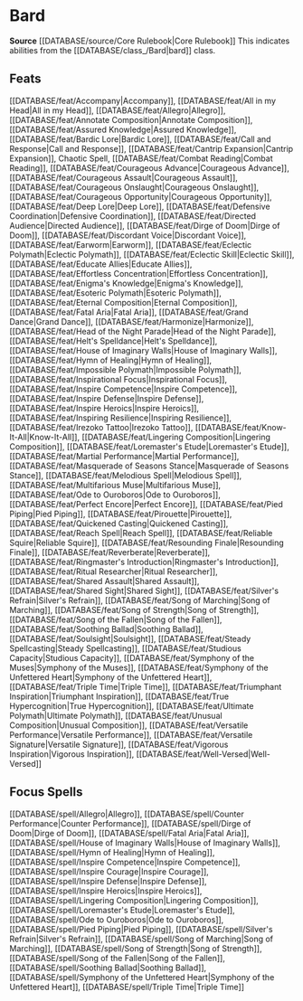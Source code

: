 ﻿---
id: '19'
name: Bard
rarity: Common
rus_type_level: null
source: '[[DATABASE/source/Core Rulebook|Core Rulebook]]'
trait:
- Bard
type: Trait

---
# Bard

**Source** [[DATABASE/source/Core Rulebook|Core Rulebook]] 
This indicates abilities from the [[DATABASE/class_/Bard|bard]] class.

## Feats

[[DATABASE/feat/Accompany|Accompany]], [[DATABASE/feat/All in my Head|All in my Head]], [[DATABASE/feat/Allegro|Allegro]], [[DATABASE/feat/Annotate Composition|Annotate Composition]], [[DATABASE/feat/Assured Knowledge|Assured Knowledge]], [[DATABASE/feat/Bardic Lore|Bardic Lore]], [[DATABASE/feat/Call and Response|Call and Response]], [[DATABASE/feat/Cantrip Expansion|Cantrip Expansion]], Chaotic Spell, [[DATABASE/feat/Combat Reading|Combat Reading]], [[DATABASE/feat/Courageous Advance|Courageous Advance]], [[DATABASE/feat/Courageous Assault|Courageous Assault]], [[DATABASE/feat/Courageous Onslaught|Courageous Onslaught]], [[DATABASE/feat/Courageous Opportunity|Courageous Opportunity]], [[DATABASE/feat/Deep Lore|Deep Lore]], [[DATABASE/feat/Defensive Coordination|Defensive Coordination]], [[DATABASE/feat/Directed Audience|Directed Audience]], [[DATABASE/feat/Dirge of Doom|Dirge of Doom]], [[DATABASE/feat/Discordant Voice|Discordant Voice]], [[DATABASE/feat/Earworm|Earworm]], [[DATABASE/feat/Eclectic Polymath|Eclectic Polymath]], [[DATABASE/feat/Eclectic Skill|Eclectic Skill]], [[DATABASE/feat/Educate Allies|Educate Allies]], [[DATABASE/feat/Effortless Concentration|Effortless Concentration]], [[DATABASE/feat/Enigma's Knowledge|Enigma's Knowledge]], [[DATABASE/feat/Esoteric Polymath|Esoteric Polymath]], [[DATABASE/feat/Eternal Composition|Eternal Composition]], [[DATABASE/feat/Fatal Aria|Fatal Aria]], [[DATABASE/feat/Grand Dance|Grand Dance]], [[DATABASE/feat/Harmonize|Harmonize]], [[DATABASE/feat/Head of the Night Parade|Head of the Night Parade]], [[DATABASE/feat/Helt's Spelldance|Helt's Spelldance]], [[DATABASE/feat/House of Imaginary Walls|House of Imaginary Walls]], [[DATABASE/feat/Hymn of Healing|Hymn of Healing]], [[DATABASE/feat/Impossible Polymath|Impossible Polymath]], [[DATABASE/feat/Inspirational Focus|Inspirational Focus]], [[DATABASE/feat/Inspire Competence|Inspire Competence]], [[DATABASE/feat/Inspire Defense|Inspire Defense]], [[DATABASE/feat/Inspire Heroics|Inspire Heroics]], [[DATABASE/feat/Inspiring Resilience|Inspiring Resilience]], [[DATABASE/feat/Irezoko Tattoo|Irezoko Tattoo]], [[DATABASE/feat/Know-It-All|Know-It-All]], [[DATABASE/feat/Lingering Composition|Lingering Composition]], [[DATABASE/feat/Loremaster's Etude|Loremaster's Etude]], [[DATABASE/feat/Martial Performance|Martial Performance]], [[DATABASE/feat/Masquerade of Seasons Stance|Masquerade of Seasons Stance]], [[DATABASE/feat/Melodious Spell|Melodious Spell]], [[DATABASE/feat/Multifarious Muse|Multifarious Muse]], [[DATABASE/feat/Ode to Ouroboros|Ode to Ouroboros]], [[DATABASE/feat/Perfect Encore|Perfect Encore]], [[DATABASE/feat/Pied Piping|Pied Piping]], [[DATABASE/feat/Pirouette|Pirouette]], [[DATABASE/feat/Quickened Casting|Quickened Casting]], [[DATABASE/feat/Reach Spell|Reach Spell]], [[DATABASE/feat/Reliable Squire|Reliable Squire]], [[DATABASE/feat/Resounding Finale|Resounding Finale]], [[DATABASE/feat/Reverberate|Reverberate]], [[DATABASE/feat/Ringmaster's Introduction|Ringmaster's Introduction]], [[DATABASE/feat/Ritual Researcher|Ritual Researcher]], [[DATABASE/feat/Shared Assault|Shared Assault]], [[DATABASE/feat/Shared Sight|Shared Sight]], [[DATABASE/feat/Silver's Refrain|Silver's Refrain]], [[DATABASE/feat/Song of Marching|Song of Marching]], [[DATABASE/feat/Song of Strength|Song of Strength]], [[DATABASE/feat/Song of the Fallen|Song of the Fallen]], [[DATABASE/feat/Soothing Ballad|Soothing Ballad]], [[DATABASE/feat/Soulsight|Soulsight]], [[DATABASE/feat/Steady Spellcasting|Steady Spellcasting]], [[DATABASE/feat/Studious Capacity|Studious Capacity]], [[DATABASE/feat/Symphony of the Muses|Symphony of the Muses]], [[DATABASE/feat/Symphony of the Unfettered Heart|Symphony of the Unfettered Heart]], [[DATABASE/feat/Triple Time|Triple Time]], [[DATABASE/feat/Triumphant Inspiration|Triumphant Inspiration]], [[DATABASE/feat/True Hypercognition|True Hypercognition]], [[DATABASE/feat/Ultimate Polymath|Ultimate Polymath]], [[DATABASE/feat/Unusual Composition|Unusual Composition]], [[DATABASE/feat/Versatile Performance|Versatile Performance]], [[DATABASE/feat/Versatile Signature|Versatile Signature]], [[DATABASE/feat/Vigorous Inspiration|Vigorous Inspiration]], [[DATABASE/feat/Well-Versed|Well-Versed]]

## Focus Spells

[[DATABASE/spell/Allegro|Allegro]], [[DATABASE/spell/Counter Performance|Counter Performance]], [[DATABASE/spell/Dirge of Doom|Dirge of Doom]], [[DATABASE/spell/Fatal Aria|Fatal Aria]], [[DATABASE/spell/House of Imaginary Walls|House of Imaginary Walls]], [[DATABASE/spell/Hymn of Healing|Hymn of Healing]], [[DATABASE/spell/Inspire Competence|Inspire Competence]], [[DATABASE/spell/Inspire Courage|Inspire Courage]], [[DATABASE/spell/Inspire Defense|Inspire Defense]], [[DATABASE/spell/Inspire Heroics|Inspire Heroics]], [[DATABASE/spell/Lingering Composition|Lingering Composition]], [[DATABASE/spell/Loremaster's Etude|Loremaster's Etude]], [[DATABASE/spell/Ode to Ouroboros|Ode to Ouroboros]], [[DATABASE/spell/Pied Piping|Pied Piping]], [[DATABASE/spell/Silver's Refrain|Silver's Refrain]], [[DATABASE/spell/Song of Marching|Song of Marching]], [[DATABASE/spell/Song of Strength|Song of Strength]], [[DATABASE/spell/Song of the Fallen|Song of the Fallen]], [[DATABASE/spell/Soothing Ballad|Soothing Ballad]], [[DATABASE/spell/Symphony of the Unfettered Heart|Symphony of the Unfettered Heart]], [[DATABASE/spell/Triple Time|Triple Time]]
